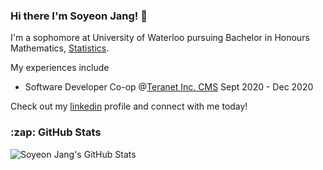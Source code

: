### Hi there I'm Soyeon Jang! 👋

I'm a sophomore at University of Waterloo pursuing Bachelor in Honours Mathematics, [Statistics](https://uwaterloo.ca/statistics-and-actuarial-science/).

My experiences include
- Software Developer Co-op @[Teranet Inc. CMS](https://www.teranet.ca/collateral-management-solutions/) Sept 2020 - Dec 2020

Check out my [linkedin](https://www.linkedin.com/in/soyeon-j) profile and connect with me today!


<h3>:zap: GitHub Stats</h3>
  <img align="left" alt="Soyeon Jang's GitHub Stats" src="https://github-readme-stats.soyeonjangg.vercel.app/api?username=soyeonjangg&show_icons=true&hide_border=true"/>
  
<!--

Here are some ideas to get you started:

- 🔭 I’m currently working on ...
- 🌱 I’m currently learning ...
- 👯 I’m looking to collaborate on ...
- 🤔 I’m looking for help with ...
- 💬 Ask me about ...
- 📫 How to reach me: ...
- 😄 Pronouns: ...
- ⚡ Fun fact: ...
-->
